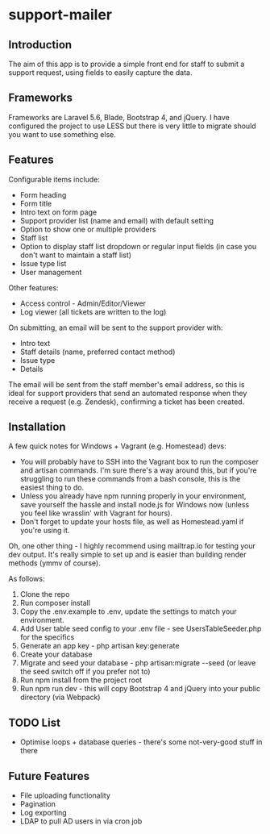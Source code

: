 # support-mailer

## Introduction
The aim of this app is to provide a simple front end for staff to submit a support request, using fields to easily capture the data.

## Frameworks
Frameworks are Laravel 5.6, Blade, Bootstrap 4, and jQuery. I have configured the project to use LESS but there is very little to migrate should you want to use something else.

## Features
Configurable items include:
* Form heading
* Form title
* Intro text on form page
* Support provider list (name and email) with default setting
* Option to show one or multiple providers
* Staff list
* Option to display staff list dropdown or regular input fields (in case you don't want to maintain a staff list)
* Issue type list
* User management

Other features:
* Access control - Admin/Editor/Viewer
* Log viewer (all tickets are written to the log)

On submitting, an email will be sent to the support provider with:
* Intro text
* Staff details (name, preferred contact method)
* Issue type
* Details

The email will be sent from the staff member's email address, so this is ideal for support providers that send an automated response when they receive a request (e.g. Zendesk), confirming a ticket has been created.

## Installation
A few quick notes for Windows + Vagrant (e.g. Homestead) devs:
* You will probably have to SSH into the Vagrant box to run the composer and artisan commands. I'm sure there's a way around this, but if you're struggling to run these commands from a bash console, this is the easiest thing to do.
* Unless you already have npm running properly in your environment, save yourself the hassle and install node.js for Windows now (unless you feel like wrasslin' with Vagrant for hours).
* Don't forget to update your hosts file, as well as Homestead.yaml if you're using it.

Oh, one other thing - I highly recommend using mailtrap.io for testing your dev output. It's really simple to set up and is easier than building render methods (ymmv of course).

As follows:
1. Clone the repo
1. Run composer install
1. Copy the .env.example to .env, update the settings to match your environment.
1. Add User table seed config to your .env file - see UsersTableSeeder.php for the specifics
1. Generate an app key - php artisan key:generate
1. Create your database
1. Migrate and seed your database - php artisan:migrate --seed (or leave the seed switch off if you prefer not to)
1. Run npm install from the project root
1. Run npm run dev - this will copy Bootstrap 4 and jQuery into your public directory (via Webpack)

## TODO List
* Optimise loops + database queries - there's some not-very-good stuff in there

## Future Features
* File uploading functionality
* Pagination
* Log exporting
* LDAP to pull AD users in via cron job
